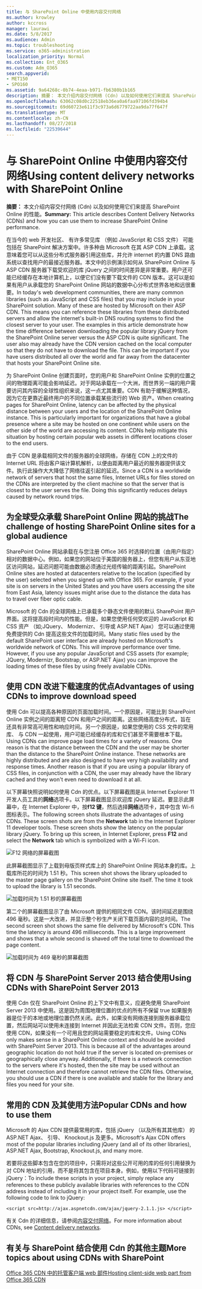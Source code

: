 ```yaml
---
title: 与 SharePoint Online 中使用内容交付网络
ms.author: krowley
author: kccross
manager: laurawi
ms.date: 5/8/2017
ms.audience: Admin
ms.topic: troubleshooting
ms.service: o365-administration
localization_priority: Normal
ms.collection: Ent_O365
ms.custom: Adm_O365
search.appverid:
- MET150
- SPO160
ms.assetid: 9a64268c-0b74-4eaa-b971-fb6380b1b165
description: 摘要： 本文介绍内容交付网络 (Cdn) 以及如何使用它们来提高 SharePoint Online 的性能。
ms.openlocfilehash: 63062c08d0c22518eb36ea0a6faa97106fd394b4
ms.sourcegitcommit: 69d60723e611f3c973a6d6779722aa9da77f647f
ms.translationtype: MT
ms.contentlocale: zh-CN
ms.lasthandoff: 08/27/2018
ms.locfileid: "22539644"
---
```

# <a name="using-content-delivery-networks-with-sharepoint-online"></a><span data-ttu-id="60618-103">与 SharePoint Online 中使用内容交付网络</span><span class="sxs-lookup"><span data-stu-id="60618-103">Using content delivery networks with SharePoint Online</span></span>

 <span data-ttu-id="60618-104">**摘要：** 本文介绍内容交付网络 (Cdn) 以及如何使用它们来提高 SharePoint Online 的性能。</span><span class="sxs-lookup"><span data-stu-id="60618-104">**Summary:** This article describes Content Delivery Networks (CDNs) and how you can use them to increase SharePoint Online performance.</span></span> 
  
<span data-ttu-id="60618-p101">在当今的 web 开发社区、 有许多常见库 （例如 JavaScript 和 CSS 文件） 可能包括在 SharePoint 解决方案中。许多种由 Microsoft 在其 ASP CDN 上承载。这意味着您可以从这些分布式服务器引用这些库，并允许 internet 的内置 DNS 路由系统以查找用户的最接近服务器。本文中的示例演示如何从 SharePoint Online 与 ASP CDN 服务器下载受欢迎的库 jQuery 之间的时间差异是非常重要。用户还可能已经缓存在本地计算机上，以便它们没有要下载文件的 CDN 版本。这可以是如果有用户从承载您的 SharePoint Online 网站的数据中心分布式世界各地和远很重要。</span><span class="sxs-lookup"><span data-stu-id="60618-p101">In today's web development communities, there are many common libraries (such as JavaScript and CSS files) that you may include in your SharePoint solution. Many of these are hosted by Microsoft on their ASP CDN. This means you can reference these libraries from these distributed servers and allow the internet's built-in DNS routing systems to find the closest server to your user. The examples in this article demonstrate how the time difference between downloading the popular library jQuery from the SharePoint Online server versus the ASP CDN is quite significant. The user also may already have the CDN version cached on the local computer so that they do not have to download the file. This can be important if you have users distributed all over the world and far away from the datacenter that hosts your SharePoint Online site.</span></span>
  
<span data-ttu-id="60618-p102">为 SharePoint Online 创建页面时，您的用户和 SharePoint Online 实例的位置之间的物理距离可能会影响延迟。对于网站承载在一个大洲，而世界另一端的用户需要访问其内容的全球性组织来说，这一点尤其重要。CDN 有助于缓解这种情况，因为它在更靠近最终用户的不同位置承载某些流行的 Web 资产。</span><span class="sxs-lookup"><span data-stu-id="60618-p102">When creating pages for SharePoint Online, latency can be affected by the physical distance between your users and the location of the SharePoint Online instance. This is particularly important for organizations that have a global presence where a site may be hosted on one continent while users on the other side of the world are accessing its content. CDNs help mitigate this situation by hosting certain popular web assets in different locations closer to the end users.</span></span>
  
<span data-ttu-id="60618-p103">由于 CDN 是承载相同文件的服务器的全球网络，存储在 CDN 上的文件的 Internet URL 将由客户端计算机解析，以便由距离用户最近的服务器提供该文件。执行此操作大大降低了网络往返引起的延迟。</span><span class="sxs-lookup"><span data-stu-id="60618-p103">Since a CDN is a worldwide network of servers that host the same files, Internet URLs for files stored on the CDNs are interpreted by the client machine so that the server that is closest to the user serves the file. Doing this significantly reduces delays caused by network round trips.</span></span>
  
## <a name="the-challenge-of-hosting-sharepoint-online-sites-for-a-global-audience"></a><span data-ttu-id="60618-116">为全球受众承载 SharePoint Online 网站的挑战</span><span class="sxs-lookup"><span data-stu-id="60618-116">The challenge of hosting SharePoint Online sites for a global audience</span></span>

<span data-ttu-id="60618-p104">SharePoint Online 网站承载在与您注册 Office 365 时选择的位置（由用户指定）相对的数据中心。例如，如果您的网站位于美国的服务器上，但您有用户从东亚地区访问网站，延迟问题可能由数据必须通过光缆传输的距离引起。</span><span class="sxs-lookup"><span data-stu-id="60618-p104">SharePoint Online sites are hosted at datacenters relative to the location (specified by the user) selected when you signed up with Office 365. For example, if your site is on servers in the United States and you have users accessing the site from East Asia, latency issues might arise due to the distance the data has to travel over fiber optic cable.</span></span>
  
<span data-ttu-id="60618-p105">Microsoft 的 Cdn 的全球网络上已承载多个静态文件使用的默认 SharePoint 用户界面。这将提高段时间内的性能。但是，如果您使用任何受欢迎的 JavaScript 和 CSS 资产 （如;JQuery、 Modernizr、 引导或 ASP.NET Ajax） 您可以通过使用免费提供的 Cdn 提高这些文件的加载时间。</span><span class="sxs-lookup"><span data-stu-id="60618-p105">Many static files used by the default SharePoint user interface are already hosted on Microsoft's worldwide network of CDNs. This will improve performance over time. However, if you use any popular JavaScript and CSS assets (for example; JQuery, Modernizr, Bootstrap, or ASP.NET Ajax) you can improve the loading times of these files by using freely available CDNs.</span></span>
  
## <a name="advantages-of-using-cdns-to-improve-download-speed"></a><span data-ttu-id="60618-122">使用 CDN 改进下载速度的优点</span><span class="sxs-lookup"><span data-stu-id="60618-122">Advantages of using CDNs to improve download speed</span></span>

<span data-ttu-id="60618-p106">使用 Cdn 可以提高各种原因的页面加载时间。一个原因是，可能比到 SharePoint Online 实例之间的距离短 CDN 和用户之间的距离。这些网络高度分布式，旨在还具有非常高可用性和响应时间。另一个原因是，如果您使用的 CSS 文件的常用库、 与 CDN 一起使用，用户可能已经缓存的库和它们甚至不需要根本下载。</span><span class="sxs-lookup"><span data-stu-id="60618-p106">Using CDNs can improve page load times for a variety of reasons. One reason is that the distance between the CDN and the user may be shorter than the distance to the SharePoint Online instance. These networks are highly distributed and are also designed to have very high availability and response times. Another reason is that if you are using a popular library of CSS files, in conjunction with a CDN, the user may already have the library cached and they won't even need to download it at all.</span></span>
  
<span data-ttu-id="60618-p107">以下屏幕快照说明如何使用 Cdn 的优点。以下屏幕截图是从 Internet Explorer 11 开发人员工具的**网络**选项卡。以下屏幕截图显示欢迎库 jQuery 延迟。要显示此屏幕中，在 Internet Explorer 中，按**f12 键**，然后选择**网络**选项卡，其中包含 Wi-fi 图标表示。</span><span class="sxs-lookup"><span data-stu-id="60618-p107">The following screen shots illustrate the advantages of using CDNs. These screen shots are from the **Network** tab in the Internet Explorer 11 developer tools. These screen shots show the latency on the popular library jQuery. To bring up this screen, in Internet Explorer, press **F12** and select the **Network** tab which is symbolized with a Wi-Fi icon.</span></span> 
  
![F12 网络的屏幕截图](media/930541fd-af9b-434a-ae18-7bda867be128.png)
  
<span data-ttu-id="60618-p108">此屏幕截图显示了上载到母版页样式库上的 SharePoint Online 网站本身的库。上载库所花的时间为 1.51 秒。</span><span class="sxs-lookup"><span data-stu-id="60618-p108">This screen shot shows the library uploaded to the master page gallery on the SharePoint Online site itself. The time it took to upload the library is 1.51 seconds.</span></span>
  
![加载时间为 1.51 秒的屏幕截图](media/64225c79-fa53-480f-81cd-0d351674320e.png)
  
<span data-ttu-id="60618-p109">第二个的屏幕截图显示了由 Microsoft 提供的相同文件 CDN。该时间延迟是围绕 496 毫秒。这是一大改进，并显示整个秒生产关闭下载页面内容的总时间。</span><span class="sxs-lookup"><span data-stu-id="60618-p109">The second screen shot shows the same file delivered by Microsoft's CDN. This time the latency is around 496 milliseconds. This is a large improvement and shows that a whole second is shaved off the total time to download the page content.</span></span>
  
![加载时间为 469 毫秒的屏幕截图](media/6a553cc3-25a0-42c1-aae7-4aebbc2eb4c3.png)
  
## <a name="using-cdns-with-sharepoint-server-2013"></a><span data-ttu-id="60618-139">将 CDN 与 SharePoint Server 2013 结合使用</span><span class="sxs-lookup"><span data-stu-id="60618-139">Using CDNs with SharePoint Server 2013</span></span>

<span data-ttu-id="60618-p110">使用 Cdn 仅在 SharePoint Online 的上下文中有意义，应避免使用 SharePoint Server 2013 中使用。这是因为周围地理位置的优点的所有不保留 true 如果服务器是位于的本地或地理位置仍然关闭。此外，如果没有网络连接到服务器承载位置，然后网站可以使用未连接到 Internet 并因此无法检索 CDN 文件。否则，您应使用 CDN，如果没有一个可用且您的网站需要稳定的库和文件。</span><span class="sxs-lookup"><span data-stu-id="60618-p110">Using CDNs only makes sense in a SharePoint Online context and should be avoided with SharePoint Server 2013. This is because all of the advantages around geographic location do not hold true if the server is located on-premises or geographically close anyway. Additionally, if there is a network connection to the servers where it's hosted, then the site may be used without an Internet connection and therefore cannot retrieve the CDN files. Otherwise, you should use a CDN if there is one available and stable for the library and files you need for your site.</span></span>
  
## <a name="popular-cdns-and-how-to-use-them"></a><span data-ttu-id="60618-144">常用的 CDN 及其使用方法</span><span class="sxs-lookup"><span data-stu-id="60618-144">Popular CDNs and how to use them</span></span>

<span data-ttu-id="60618-145">Microsoft 的 Ajax CDN 提供最常用的库，包括 jQuery （以及所有其其他库） 的 ASP.NET Ajax、 引导、 Knockout.js 及更多。</span><span class="sxs-lookup"><span data-stu-id="60618-145">Microsoft's Ajax CDN offers most of the popular libraries including jQuery (and all of its other libraries), ASP.NET Ajax, Bootstrap, Knockout.js, and many more.</span></span>
  
<span data-ttu-id="60618-p111">若要将这些脚本包含在您的项目中，只需将对这些公开可用的库的任何引用替换为对 CDN 地址的引用，而不是将其包含在项目本身。例如，使用以下代码可链接到 jQuery：</span><span class="sxs-lookup"><span data-stu-id="60618-p111">To include these scripts in your project, simply replace any references to these publicly available libraries with references to the CDN address instead of including it in your project itself. For example, use the following code to link to jQuery:</span></span>
  
```
<script src=http://ajax.aspnetcdn.com/ajax/jquery-2.1.1.js> </script>
```

<span data-ttu-id="60618-148">有关 Cdn 的详细信息，请参阅[内容交付网络](content-delivery-networks.md)。</span><span class="sxs-lookup"><span data-stu-id="60618-148">For more information about CDNs, see [Content delivery networks](content-delivery-networks.md).</span></span>
  
## <a name="more-topics-about-using-cdns-with-sharepoint"></a><span data-ttu-id="60618-149">有关与 SharePoint 结合使用 Cdn 的其他主题</span><span class="sxs-lookup"><span data-stu-id="60618-149">More topics about using CDNs with SharePoint</span></span>

[<span data-ttu-id="60618-150">Office 365 CDN 中的托管客户端 web 部件</span><span class="sxs-lookup"><span data-stu-id="60618-150">Hosting client-side web part from Office 365 CDN</span></span>](https://dev.office.com/sharepoint/docs/spfx/web-parts/get-started/hosting-webpart-from-office-365-cdn)
  


